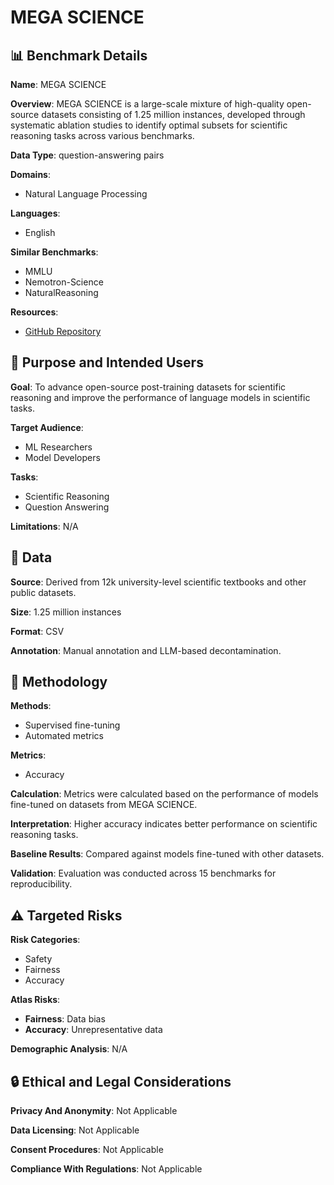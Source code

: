 # MEGA SCIENCE

## 📊 Benchmark Details

**Name**: MEGA SCIENCE

**Overview**: MEGA SCIENCE is a large-scale mixture of high-quality open-source datasets consisting of 1.25 million instances, developed through systematic ablation studies to identify optimal subsets for scientific reasoning tasks across various benchmarks.

**Data Type**: question-answering pairs

**Domains**:
- Natural Language Processing

**Languages**:
- English

**Similar Benchmarks**:
- MMLU
- Nemotron-Science
- NaturalReasoning

**Resources**:
- [GitHub Repository](https://github.com/GAIR-NLP/lm-open-science-evaluation)

## 🎯 Purpose and Intended Users

**Goal**: To advance open-source post-training datasets for scientific reasoning and improve the performance of language models in scientific tasks.

**Target Audience**:
- ML Researchers
- Model Developers

**Tasks**:
- Scientific Reasoning
- Question Answering

**Limitations**: N/A

## 💾 Data

**Source**: Derived from 12k university-level scientific textbooks and other public datasets.

**Size**: 1.25 million instances

**Format**: CSV

**Annotation**: Manual annotation and LLM-based decontamination.

## 🔬 Methodology

**Methods**:
- Supervised fine-tuning
- Automated metrics

**Metrics**:
- Accuracy

**Calculation**: Metrics were calculated based on the performance of models fine-tuned on datasets from MEGA SCIENCE.

**Interpretation**: Higher accuracy indicates better performance on scientific reasoning tasks.

**Baseline Results**: Compared against models fine-tuned with other datasets.

**Validation**: Evaluation was conducted across 15 benchmarks for reproducibility.

## ⚠️ Targeted Risks

**Risk Categories**:
- Safety
- Fairness
- Accuracy

**Atlas Risks**:
- **Fairness**: Data bias
- **Accuracy**: Unrepresentative data

**Demographic Analysis**: N/A

## 🔒 Ethical and Legal Considerations

**Privacy And Anonymity**: Not Applicable

**Data Licensing**: Not Applicable

**Consent Procedures**: Not Applicable

**Compliance With Regulations**: Not Applicable
